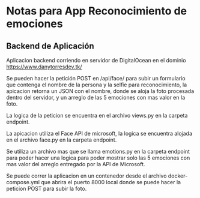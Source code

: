 # Notas para App Reconocimiento de emociones 

## Backend de Aplicación

Aplicacion backend corriendo en servidor de DigitalOcean en el dominio https://www.danytorresdev.tk/ 

Se pueden hacer la petición POST en /api/face/ para subir un formulario que contenga el nombre de la persona y la selfie para reconocimiento, la apicacion retorna un JSON con el nombre, donde se aloja la foto procesada dentro del servidor, y un arreglo de las 5 emociones con mas valor en la foto.

La logica de la peticion se encuentra en el archivo views.py en la carpeta endpoint.

La apicacion utiliza el Face API de microsoft, la logica se encuentra alojada en el archivo face.py en la carpeta endpoint.

Se utiliza un archivo mas que se llama emotions.py en la carpeta endpoint para poder hacer una logica para poder mostrar solo las 5 emociones con mas valor del arreglo entregado por la API de Microsoft.

Se puede correr la aplicacion en un contenedor desde el archivo docker-compose.yml que abrira el puerto 8000 local donde se puede hacer la peticion POST para subir la foto.